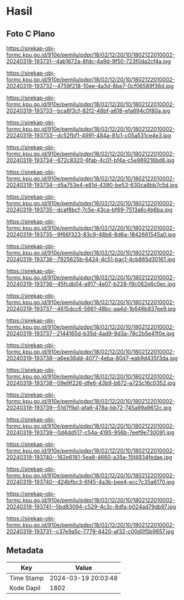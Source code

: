 # Hasil

## Foto C Plano

https://sirekap-obj-formc.kpu.go.id/910e/pemilu/pdpr/18/02/12/20/10/1802122010002-20240319-193731--4ab1672a-8fdc-4a9d-9f50-723f0da2cf4a.jpg

https://sirekap-obj-formc.kpu.go.id/910e/pemilu/pdpr/18/02/12/20/10/1802122010002-20240319-193732--4759f218-10ee-4a3d-8be7-0cf06589f36d.jpg

https://sirekap-obj-formc.kpu.go.id/910e/pemilu/pdpr/18/02/12/20/10/1802122010002-20240319-193733--bca8f3cf-82f2-48bf-a618-efa694c0f80a.jpg

https://sirekap-obj-formc.kpu.go.id/910e/pemilu/pdpr/18/02/12/20/10/1802122010002-20240319-193733--dc52fbf1-4991-484a-81c1-c05a531ce4e3.jpg

https://sirekap-obj-formc.kpu.go.id/910e/pemilu/pdpr/18/02/12/20/10/1802122010002-20240319-193734--672c8320-6fab-4c01-bf4a-c5e989216bd6.jpg

https://sirekap-obj-formc.kpu.go.id/910e/pemilu/pdpr/18/02/12/20/10/1802122010002-20240319-193734--d5a753e4-e81d-4390-be53-630ca8bb7c5d.jpg

https://sirekap-obj-formc.kpu.go.id/910e/pemilu/pdpr/18/02/12/20/10/1802122010002-20240319-193735--dcaf8bcf-7c5e-43ca-bf69-7513a6c4b6ba.jpg

https://sirekap-obj-formc.kpu.go.id/910e/pemilu/pdpr/18/02/12/20/10/1802122010002-20240319-193735--9f66f323-83c9-48b6-8d6a-1842661545a0.jpg

https://sirekap-obj-formc.kpu.go.id/910e/pemilu/pdpr/18/02/12/20/10/1802122010002-20240319-193736--7925625b-6424-4c51-bac1-4cb865d30161.jpg

https://sirekap-obj-formc.kpu.go.id/910e/pemilu/pdpr/18/02/12/20/10/1802122010002-20240319-193736--45fcdb04-a917-4e07-b228-f9c062e6c0ec.jpg

https://sirekap-obj-formc.kpu.go.id/910e/pemilu/pdpr/18/02/12/20/10/1802122010002-20240319-193737--4615dcc6-5661-48bc-aa4d-1b646b837ee9.jpg

https://sirekap-obj-formc.kpu.go.id/910e/pemilu/pdpr/18/02/12/20/10/1802122010002-20240319-193737--2144165d-b35d-4ad9-9d3a-78c2b5e41f0e.jpg

https://sirekap-obj-formc.kpu.go.id/910e/pemilu/pdpr/18/02/12/20/10/1802122010002-20240319-193738--a6ee36dd-4077-4eba-80d7-eab9d435f3da.jpg

https://sirekap-obj-formc.kpu.go.id/910e/pemilu/pdpr/18/02/12/20/10/1802122010002-20240319-193738--09e9f226-dfe6-43b9-b672-a725c16c0352.jpg

https://sirekap-obj-formc.kpu.go.id/910e/pemilu/pdpr/18/02/12/20/10/1802122010002-20240319-193739--51d7f9a1-afa6-478a-bb72-745a99a9612c.jpg

https://sirekap-obj-formc.kpu.go.id/910e/pemilu/pdpr/18/02/12/20/10/1802122010002-20240319-193739--0d4dd517-c54a-4195-956b-7eef9e730091.jpg

https://sirekap-obj-formc.kpu.go.id/910e/pemilu/pdpr/18/02/12/20/10/1802122010002-20240319-193740--162e6181-5ea8-4660-a35a-15f4934fedae.jpg

https://sirekap-obj-formc.kpu.go.id/910e/pemilu/pdpr/18/02/12/20/10/1802122010002-20240319-193740--424bfbc3-6f45-4a3b-bee4-ecc7c35a6170.jpg

https://sirekap-obj-formc.kpu.go.id/910e/pemilu/pdpr/18/02/12/20/10/1802122010002-20240319-193741--5bd83094-c529-4c3c-8dfa-b024ad79db97.jpg

https://sirekap-obj-formc.kpu.go.id/910e/pemilu/pdpr/18/02/12/20/10/1802122010002-20240319-193731--c37e9a5c-7779-4420-af32-c00d0f5b9657.jpg


## Metadata

| Key        | Value               |
| ---------- | ------------------- |
| Time Stamp | 2024-03-19 20:03:48 |
| Kode Dapil | 1802                |



